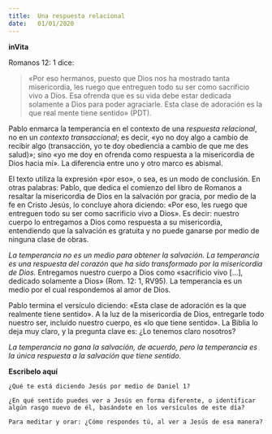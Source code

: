 ```yaml
---
title:  Una respuesta relacional 
date:   01/01/2020
---
```


**inVita**

Romanos 12: 1 dice: 

> «Por eso hermanos, puesto que Dios nos ha mostrado tanta misericordia, les ruego que entreguen todo su ser como sacrificio vivo a Dios. Esa ofrenda que es su vida debe estar dedicada solamente a Dios para poder agraciarle. Esta clase de adoración es la que real mente tiene sentido» (PDT). 

Pablo enmarca la temperancia en el contexto de una *respuesta relacional*, no en un *contexto transaccional*; es decir, «yo no doy algo a cambio de recibir algo (transacción, yo te doy obediencia a cambio de que me des salud)»; sino «yo me doy en ofrenda como respuesta a la misericordia de Dios hacia mí». La diferencia entre uno y otro marco es abismal. 

El texto utiliza la expresión «por eso», o sea, es un modo de conclusión. En otras palabras: Pablo, que dedica el comienzo del libro de Romanos a resaltar la misericordia de Dios en la salvación por gracia, por medio de la fe en Cristo Jesús, lo concluye ahora diciendo: «Por eso, les ruego que entreguen todo su ser como sacrificio vivo a Dios». Es decir: nuestro cuerpo lo entregamos a Dios como respuesta a su misericordia, entendiendo que la salvación es gratuita y no puede ganarse por medio de ninguna clase de obras. 

*La temperancia no es un medio para obtener la salvación. La temperancia es una respuesta del corazón que ha sido transformado por la misericordia de Dios.* Entregamos nuestro cuerpo a Dios como «sacrificio vivo [...], dedicado solamente a Dios» (Rom. 12: 1, RV95). La temperancia es un medio por el cual respondemos al amor de Dios.
 
Pablo termina el versículo diciendo: «Esta clase de adoración es la que realmente tiene sentido». A la luz de la misericordia de Dios, entregarle todo nuestro ser, incluido nuestro cuerpo, es «lo que tiene sentido». La Biblia lo deja muy claro, y la pregunta clave es: ¿Lo tenemos claro nosotros? 

*La temperancia no gana la salvación, de acuerdo, pero la temperancia es la única respuesta a la salvación que tiene sentido.* 

**Escribelo aquí**

`¿Qué te está diciendo Jesús por medio de Daniel 1?`  

`¿En qué sentido puedes ver a Jesús en forma diferente, o identificar algún rasgo nuevo de él, basándote en los versículos de este día?`  

`Para meditar y orar: ¿Cómo respondes tú, al ver a Jesús de esa manera?`